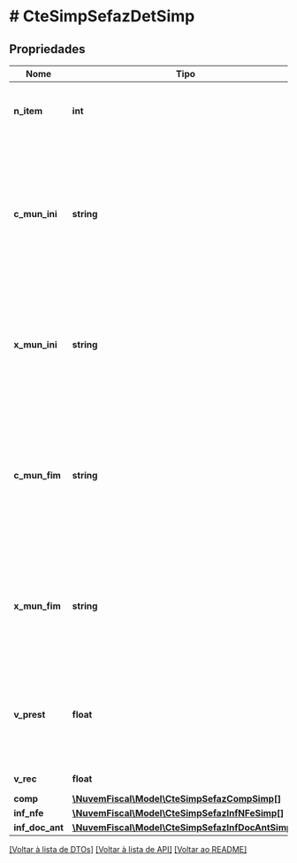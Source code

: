# # CteSimpSefazDetSimp

## Propriedades

Nome | Tipo | Descrição | Comentários
------------ | ------------- | ------------- | -------------
**n_item** | **int** | Número identificador do item agrupador da prestação. |
**c_mun_ini** | **string** | Código do Município de início da prestação.  Utilizar a tabela do IBGE. Informar 9999999 para operações com o exterior. |
**x_mun_ini** | **string** | Nome do Município do início da prestação.  Informar &#39;EXTERIOR&#39; para operações com o exterior. |
**c_mun_fim** | **string** | Código do Município de término da prestação.  Utilizar a tabela do IBGE. Informar 9999999 para operações com o exterior. |
**x_mun_fim** | **string** | Nome do Município do término da prestação.  Informar &#39;EXTERIOR&#39; para operações com o exterior. |
**v_prest** | **float** | Valorl da Prestação do Serviço.  Pode conter zeros quando o CT-e for de complemento de ICMS. |
**v_rec** | **float** | Valor a Receber. |
**comp** | [**\NuvemFiscal\Model\CteSimpSefazCompSimp[]**](CteSimpSefazCompSimp.md) |  | [optional]
**inf_nfe** | [**\NuvemFiscal\Model\CteSimpSefazInfNFeSimp[]**](CteSimpSefazInfNFeSimp.md) |  | [optional]
**inf_doc_ant** | [**\NuvemFiscal\Model\CteSimpSefazInfDocAntSimp[]**](CteSimpSefazInfDocAntSimp.md) |  | [optional]

[[Voltar à lista de DTOs]](../../README.md#models) [[Voltar à lista de API]](../../README.md#endpoints) [[Voltar ao README]](../../README.md)
